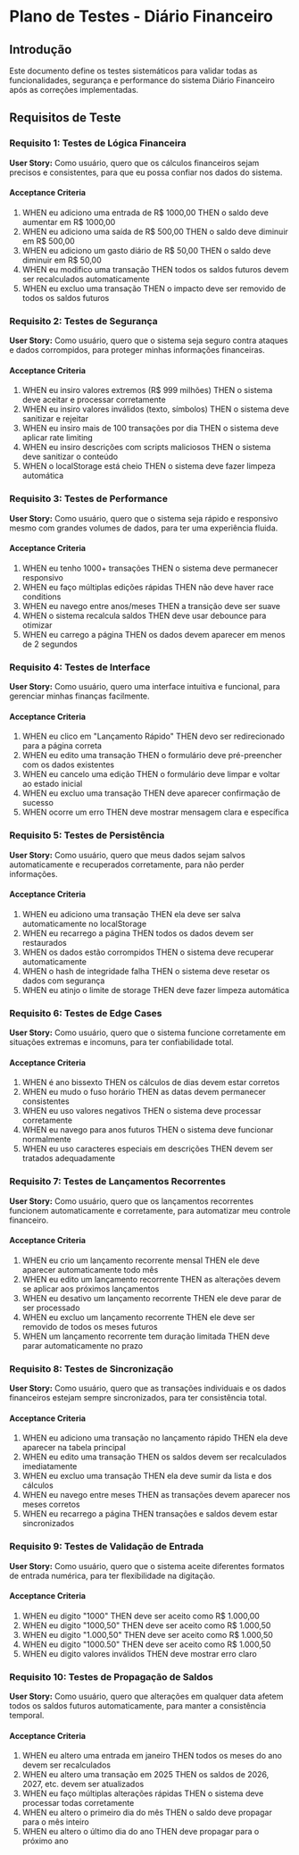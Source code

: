 # Plano de Testes - Diário Financeiro

## Introdução

Este documento define os testes sistemáticos para validar todas as funcionalidades, segurança e performance do sistema Diário Financeiro após as correções implementadas.

## Requisitos de Teste

### Requisito 1: Testes de Lógica Financeira

**User Story:** Como usuário, quero que os cálculos financeiros sejam precisos e consistentes, para que eu possa confiar nos dados do sistema.

#### Acceptance Criteria

1. WHEN eu adiciono uma entrada de R$ 1000,00 THEN o saldo deve aumentar em R$ 1000,00
2. WHEN eu adiciono uma saída de R$ 500,00 THEN o saldo deve diminuir em R$ 500,00
3. WHEN eu adiciono um gasto diário de R$ 50,00 THEN o saldo deve diminuir em R$ 50,00
4. WHEN eu modifico uma transação THEN todos os saldos futuros devem ser recalculados automaticamente
5. WHEN eu excluo uma transação THEN o impacto deve ser removido de todos os saldos futuros

### Requisito 2: Testes de Segurança

**User Story:** Como usuário, quero que o sistema seja seguro contra ataques e dados corrompidos, para proteger minhas informações financeiras.

#### Acceptance Criteria

1. WHEN eu insiro valores extremos (R$ 999 milhões) THEN o sistema deve aceitar e processar corretamente
2. WHEN eu insiro valores inválidos (texto, símbolos) THEN o sistema deve sanitizar e rejeitar
3. WHEN eu insiro mais de 100 transações por dia THEN o sistema deve aplicar rate limiting
4. WHEN eu insiro descrições com scripts maliciosos THEN o sistema deve sanitizar o conteúdo
5. WHEN o localStorage está cheio THEN o sistema deve fazer limpeza automática

### Requisito 3: Testes de Performance

**User Story:** Como usuário, quero que o sistema seja rápido e responsivo mesmo com grandes volumes de dados, para ter uma experiência fluida.

#### Acceptance Criteria

1. WHEN eu tenho 1000+ transações THEN o sistema deve permanecer responsivo
2. WHEN eu faço múltiplas edições rápidas THEN não deve haver race conditions
3. WHEN eu navego entre anos/meses THEN a transição deve ser suave
4. WHEN o sistema recalcula saldos THEN deve usar debounce para otimizar
5. WHEN eu carrego a página THEN os dados devem aparecer em menos de 2 segundos

### Requisito 4: Testes de Interface

**User Story:** Como usuário, quero uma interface intuitiva e funcional, para gerenciar minhas finanças facilmente.

#### Acceptance Criteria

1. WHEN eu clico em "Lançamento Rápido" THEN devo ser redirecionado para a página correta
2. WHEN eu edito uma transação THEN o formulário deve pré-preencher com os dados existentes
3. WHEN eu cancelo uma edição THEN o formulário deve limpar e voltar ao estado inicial
4. WHEN eu excluo uma transação THEN deve aparecer confirmação de sucesso
5. WHEN ocorre um erro THEN deve mostrar mensagem clara e específica

### Requisito 5: Testes de Persistência

**User Story:** Como usuário, quero que meus dados sejam salvos automaticamente e recuperados corretamente, para não perder informações.

#### Acceptance Criteria

1. WHEN eu adiciono uma transação THEN ela deve ser salva automaticamente no localStorage
2. WHEN eu recarrego a página THEN todos os dados devem ser restaurados
3. WHEN os dados estão corrompidos THEN o sistema deve recuperar automaticamente
4. WHEN o hash de integridade falha THEN o sistema deve resetar os dados com segurança
5. WHEN eu atinjo o limite de storage THEN deve fazer limpeza automática

### Requisito 6: Testes de Edge Cases

**User Story:** Como usuário, quero que o sistema funcione corretamente em situações extremas e incomuns, para ter confiabilidade total.

#### Acceptance Criteria

1. WHEN é ano bissexto THEN os cálculos de dias devem estar corretos
2. WHEN eu mudo o fuso horário THEN as datas devem permanecer consistentes
3. WHEN eu uso valores negativos THEN o sistema deve processar corretamente
4. WHEN eu navego para anos futuros THEN o sistema deve funcionar normalmente
5. WHEN eu uso caracteres especiais em descrições THEN devem ser tratados adequadamente

### Requisito 7: Testes de Lançamentos Recorrentes

**User Story:** Como usuário, quero que os lançamentos recorrentes funcionem automaticamente e corretamente, para automatizar meu controle financeiro.

#### Acceptance Criteria

1. WHEN eu crio um lançamento recorrente mensal THEN ele deve aparecer automaticamente todo mês
2. WHEN eu edito um lançamento recorrente THEN as alterações devem se aplicar aos próximos lançamentos
3. WHEN eu desativo um lançamento recorrente THEN ele deve parar de ser processado
4. WHEN eu excluo um lançamento recorrente THEN ele deve ser removido de todos os meses futuros
5. WHEN um lançamento recorrente tem duração limitada THEN deve parar automaticamente no prazo

### Requisito 8: Testes de Sincronização

**User Story:** Como usuário, quero que as transações individuais e os dados financeiros estejam sempre sincronizados, para ter consistência total.

#### Acceptance Criteria

1. WHEN eu adiciono uma transação no lançamento rápido THEN ela deve aparecer na tabela principal
2. WHEN eu edito uma transação THEN os saldos devem ser recalculados imediatamente
3. WHEN eu excluo uma transação THEN ela deve sumir da lista e dos cálculos
4. WHEN eu navego entre meses THEN as transações devem aparecer nos meses corretos
5. WHEN eu recarrego a página THEN transações e saldos devem estar sincronizados

### Requisito 9: Testes de Validação de Entrada

**User Story:** Como usuário, quero que o sistema aceite diferentes formatos de entrada numérica, para ter flexibilidade na digitação.

#### Acceptance Criteria

1. WHEN eu digito "1000" THEN deve ser aceito como R$ 1.000,00
2. WHEN eu digito "1000,50" THEN deve ser aceito como R$ 1.000,50
3. WHEN eu digito "1.000,50" THEN deve ser aceito como R$ 1.000,50
4. WHEN eu digito "1000.50" THEN deve ser aceito como R$ 1.000,50
5. WHEN eu digito valores inválidos THEN deve mostrar erro claro

### Requisito 10: Testes de Propagação de Saldos

**User Story:** Como usuário, quero que alterações em qualquer data afetem todos os saldos futuros automaticamente, para manter a consistência temporal.

#### Acceptance Criteria

1. WHEN eu altero uma entrada em janeiro THEN todos os meses do ano devem ser recalculados
2. WHEN eu altero uma transação em 2025 THEN os saldos de 2026, 2027, etc. devem ser atualizados
3. WHEN eu faço múltiplas alterações rápidas THEN o sistema deve processar todas corretamente
4. WHEN eu altero o primeiro dia do mês THEN o saldo deve propagar para o mês inteiro
5. WHEN eu altero o último dia do ano THEN deve propagar para o próximo ano
